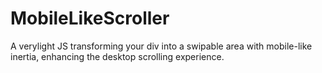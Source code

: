 # MobileLikeScroller
A verylight JS transforming your div into a swipable area with mobile-like inertia, enhancing the desktop scrolling experience.
